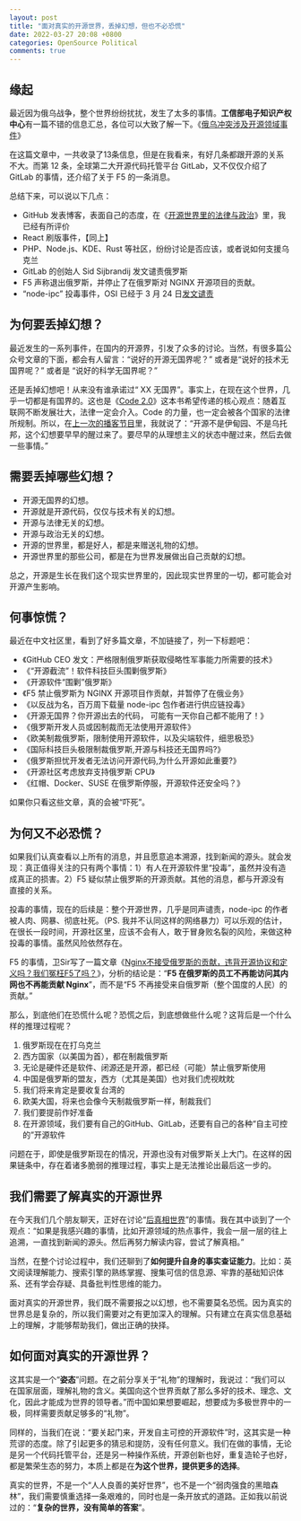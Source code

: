 ```yaml
---
layout: post
title: "面对真实的开源世界，丢掉幻想，但也不必恐慌"
date: 2022-03-27 20:08 +0800
categories: OpenSource Political
comments: true
---
```


## 缘起

最近因为俄乌战争，整个世界纷纷扰扰，发生了太多的事情。**工信部电子知识产权中心**有一篇不错的信息汇总，各位可以大致了解一下。《[俄乌冲突涉及开源领域事件](https://mp.weixin.qq.com/s/V_UfsEapfM0Hj2yYFpeaCg)》

在这篇文章中，一共收录了13条信息，但是在我看来，有好几条都跟开源的关系不大。而第 12 条，全球第二大开源代码托管平台 GitLab，又不仅仅介绍了 GitLab 的事情，还介绍了关于 F5 的一条消息。

总结下来，可以说以下几点：

* GitHub 发表博客，表面自己的态度，在《[开源世界里的法律与政治](/opensource/2022/03/07/law-and-politics-in-an-open-source-world.html)》里，我已经有所评价
* React 刷版事件，【同上】
* PHP、Node.js、KDE、Rust 等社区，纷纷讨论是否应该，或者说如何支援乌克兰
* GitLab 的创始人 Sid Sijbrandij 发文谴责俄罗斯
* F5 声称退出俄罗斯，并停止了在俄罗斯对 NGINX 开源项目的贡献。
* “node-ipc” 投毒事件，OSI 已经于 3 月 24 日[发文谴责](/opensource/protestware/2022/03/26/open-source-protestware-harms-open-source.html)

## 为何要丢掉幻想？

最近发生的一系列事件，在国内的开源界，引发了众多的讨论。当然，有很多篇公众号文章的下面，都会有人留言：“说好的开源无国界呢？” 或者是“说好的技术无国界呢？” 或者是 “说好的科学无国界呢？”

还是丢掉幻想吧！从来没有谁承诺过“ XX 无国界”。事实上，在现在这个世界，几乎一切都是有国界的。这也是《[Code 2.0](https://book.douban.com/subject/30276251/)》这本书希望传递的核心观点：随着互联网不断发展壮大，法律一定会介入。Code 的力量，也一定会被各个国家的法律所规制。所以，在[上一次的播客节目](https://www.bilibili.com/video/BV1AT4y1S7En)里，我就说了：“开源不是伊甸园、不是乌托邦，这个幻想要早早的醒过来了。要尽早的从理想主义的状态中醒过来，然后去做一些事情。”

## 需要丢掉哪些幻想？

* 开源无国界的幻想。
* 开源就是开源代码，仅仅与技术有关的幻想。
* 开源与法律无关的幻想。
* 开源与政治无关的幻想。
* 开源的世界里，都是好人，都是来赠送礼物的幻想。
* 开源世界里的那些公司，都是在为世界发展做出自己贡献的幻想。

总之，开源是生长在我们这个现实世界里的，因此现实世界里的一切，都可能会对开源产生影响。

## 何事惊慌？

最近在中文社区里，看到了好多篇文章，不加链接了，列一下标题吧：

* 《GitHub CEO 发文：严格限制俄罗斯获取侵略性军事能力所需要的技术》
* 《“开源截流”！软件科技巨头围剿俄罗斯》
* 《开源软件“围剿”俄罗斯》
* 《F5 禁止俄罗斯为 NGINX 开源项目作贡献，并暂停了在俄业务》
* 《以反战为名，百万周下载量 node-ipc 包作者进行供应链投毒》
* 《开源无国界？你开源出去的代码， 可能有一天你自己都不能用了！》
* 《俄罗斯开发人员或因制裁而无法使用开源软件》
* 《欧美制裁俄罗斯，限制使用开源软件，以及尖端软件，细思极恐》
* 《国际科技巨头极限制裁俄罗斯,开源与科技还无国界吗?》
* 《俄罗斯担忧开发者无法访问开源代码,为什么开源如此重要?》
* 《开源社区考虑放弃支持俄罗斯 CPU》
* 《红帽、Docker、SUSE 在俄罗斯停服，开源软件还安全吗？》

如果你只看这些文章，真的会被“吓死”。

## 为何又不必恐慌？

如果我们认真查看以上所有的消息，并且愿意追本溯源，找到新闻的源头。就会发现：真正值得关注的只有两个事情：1）有人在开源软件里“投毒”，虽然并没有造成真正的损害。2）F5 疑似禁止俄罗斯的开源贡献。其他的消息，都与开源没有直接的关系。

投毒的事情，现在的后续是：整个开源世界，几乎是同声谴责，node-ipc 的作者被人肉、网暴、彻底社死。（PS. 我并不认同这样的网络暴力）可以乐观的估计，在很长一段时间，开源社区里，应该不会有人，敢于冒身败名裂的风险，来做这种投毒的事情。虽然风险依然存在。

F5 的事情，卫Sir写了一篇文章《[Nginx不接受俄罗斯的贡献，违背开源协议和定义吗？我们冤枉F5了吗？](https://mp.weixin.qq.com/s/vkpcZwUxQRLXa7eIufw6Kw)》，分析的结论是：“**F5 在俄罗斯的员工不再能访问其内网也不再能贡献 Nginx**”，而不是“F5 不再接受来自俄罗斯（整个国度的人民）的贡献。”

那么，到底他们在恐慌什么呢？恐慌之后，到底想做些什么呢？这背后是一个什么样的推理过程呢？

1. 俄罗斯现在在打乌克兰
2. 西方国家（以美国为首），都在制裁俄罗斯
3. 无论是硬件还是软件、闭源还是开源，都已经（可能）禁止俄罗斯使用
4. 中国是俄罗斯的盟友，西方（尤其是美国）也对我们虎视眈眈
5. 我们将来肯定是要收复台湾的
6. 欧美大国，将来也会像今天制裁俄罗斯一样，制裁我们
7. 我们要提前作好准备
8. 在开源领域，我们要有自己的GitHub、GitLab，还要有自己的各种“自主可控的”开源软件

问题在于，即使是俄罗斯现在的情况，开源也没有对俄罗斯关上大门。在这样的因果链条中，存在着诸多脆弱的推理过程，事实上是无法推论出最后这一步的。

## 我们需要了解真实的开源世界

在今天我们几个朋友聊天，正好在讨论“[后真相世界](https://www.bilibili.com/video/BV1b94y1f7Ly)”的事情。我在其中谈到了一个观点：“如果是我感兴趣的事情，比如开源领域的热点事件，我会一层一层的往上追溯，一直找到新闻的源头。然后再努力解读内容，尝试了解真相。”

当然，在整个讨论过程中，我们还聊到了**如何提升自身的事实查证能力**。比如：英文阅读理解能力、搜索引擎的熟练掌握、搜集可信的信息源、牢靠的基础知识体系、还有学会存疑、具备批判性思维的能力。

面对真实的开源世界，我们既不需要报之以幻想，也不需要莫名恐慌。因为真实的世界总是复杂的，所以我们需要对之有更加深入的理解。只有建立在真实信息基础上的理解，才能够帮助我们，做出正确的抉择。

## 如何面对真实的开源世界？

这其实是一个“**姿态**”问题。在之前分享关于“礼物”的理解时，我说过：“我们可以在国家层面，理解礼物的含义。美国向这个世界贡献了那么多好的技术、理念、文化，因此才能成为世界的领导者。”而中国如果想要崛起，想要成为多极世界中的一极，同样需要贡献足够多的“礼物”。

同样的，当我们在说：“要关起门来，开发自主可控的开源软件”时，这其实是一种荒谬的态度。除了引起更多的猜忌和提防，没有任何意义。我们在做的事情，无论是另一个代码托管平台，还是另一种操作系统，开源创新也好，重复造轮子也好，都是繁荣生态的努力，本质上都是在**为这个世界，提供更多的选择**。

真实的世界，不是一个“人人良善的美好世界”，也不是一个“弱肉强食的黑暗森林”，我们需要慎重选择一条艰难的，同时也是一条开放式的道路。正如我以前说过的：“**复杂的世界，没有简单的答案**”。